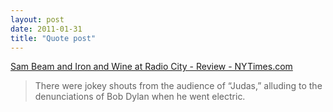 ```yaml
---
layout: post
date: 2011-01-31
title: "Quote post"
---
```

<p><a href="http://www.nytimes.com/2011/01/31/arts/music/31wine.html?src=twr">Sam Beam and Iron and Wine at Radio City - Review - NYTimes.com</a></p> 

<blockquote>There were jokey shouts from the audience of “Judas,” alluding to the denunciations of Bob Dylan when he went electric.</blockquote>